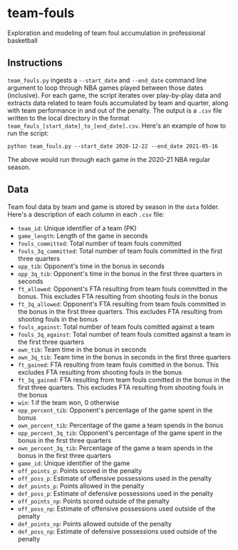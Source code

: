 # team-fouls
Exploration and modeling of team foul accumulation in professional basketball

## Instructions

`team_fouls.py` ingests a `--start_date` and `--end_date` command line argument to loop through NBA games played between those dates (inclusive). For each game, the script iterates over play-by-play data and extracts data related to team fouls accumulated by team and quarter, along with team performance in and out of the penalty. The output is a `.csv` file written to the local directory in the format `team_fouls_[start_date]_to_[end_date].csv`. Here's an example of how to run the script:

```
python team_fouls.py --start_date 2020-12-22 --end_date 2021-05-16
```

The above would run through each game in the 2020-21 NBA regular season.

## Data

Team foul data by team and game is stored by season in the `data` folder. Here's a description of each column in each `.csv` file:

- `team_id`: Unique identifier of a team (PK)
- `game_length`: Length of the game in seconds
- `fouls_committed`: Total number of team fouls committed
- `fouls_3q_committed`: Total number of team fouls committed in the first three quarters
- `opp_tib`: Opponent's time in the bonus in seconds
- `opp_3q_tib`: Opponent's time in the bonus in the first three quarters in seconds
- `ft_allowed`: Opponent's FTA resulting from team fouls committed in the bonus. This excludes FTA resulting from shooting fouls in the bonus
- `ft_3q_allowed`: Opponent's FTA resulting from team fouls committed in the bonus in the first three quarters. This excludes FTA resulting from shooting fouls in the bonus
- `fouls_against`: Total number of team fouls comitted against a team
- `fouls_3q_against`: Total number of team fouls comitted against a team in the first three quarters
- `own_tib`: Team time in the bonus in seconds
- `own_3q_tib`: Team time in the bonus in seconds in the first three quarters
- `ft_gained`: FTA resulting from team fouls comitted in the bonus. This excludes FTA resulting from shooting fouls in the bonus
- `ft_3q_gained`: FTA resulting from team fouls comitted in the bonus in the first three quarters. This excludes FTA resulting from shooting fouls in the bonus
- `win`: 1 if the team won, 0 otherwise
- `opp_percent_tib`: Opponent's percentage of the game spent in the bonus
- `own_percent_tib`: Percentage of the game a team spends in the bonus
- `opp_percent_3q_tib`: Opponent's percentage of the game spent in the bonus in the first three quarters
- `own_percent_3q_tib`: Percentage of the game a team spends in the bonus in the first three quarters
- `game_id`: Unique identifier of the game
- `off_points_p`: Points scored in the penalty
- `off_poss_p`: Estimate of offensive possessions used in the penalty
- `def_points_p`: Points allowed in the penalty
- `def_poss_p`: Estimate of defensive possessions used in the penalty
- `off_points_np`: Points scored outside of the penalty
- `off_poss_np`: Estimate of offensive possessions used outside of the penalty
- `def_points_np`: Points allowed outside of the penalty
- `def_poss_np`: Estimate of defensive possessions used outside of the penalty
